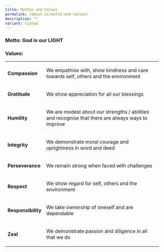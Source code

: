 ```yaml
---
title: Mottos and Values
permalink: /about-us/motto-and-values/
description: ""
variant: tiptap
---
```

<h3><strong>Motto: God is our LIGHT&nbsp;</strong></h3><h3><strong>Values:&nbsp;</strong></h3><table><tbody><tr><td rowspan="1" colspan="1"><p><strong>Compassion</strong></p></td><td rowspan="1" colspan="1"><p>We empathise with, show kindness and care towards self, others and the&nbsp;environment</p></td></tr><tr><td rowspan="1" colspan="1"><p><strong>Gratitude</strong></p></td><td rowspan="1" colspan="1"><p>We show appreciation for all our blessings</p></td></tr><tr><td rowspan="1" colspan="1"><p><strong>Humility</strong></p></td><td rowspan="1" colspan="1"><p>We are modest about our strengths / abilities and recognise that there are always ways to improve</p></td></tr><tr><td rowspan="1" colspan="1"><p><strong>Integrity</strong></p></td><td rowspan="1" colspan="1"><p>We demonstrate moral courage and uprightness in word and deed</p></td></tr><tr><td rowspan="1" colspan="1"><p><strong>Perseverance</strong></p></td><td rowspan="1" colspan="1"><p>We remain strong when faced with challenges</p></td></tr><tr><td rowspan="1" colspan="1"><p><strong>Respect</strong></p></td><td rowspan="1" colspan="1"><p>We show regard for self, others and the environment</p></td></tr><tr><td rowspan="1" colspan="1"><p><strong>Responsibility</strong></p></td><td rowspan="1" colspan="1"><p>We take ownership of oneself and are dependable</p></td></tr><tr><td rowspan="1" colspan="1"><p><strong>Zeal</strong></p></td><td rowspan="1" colspan="1"><p>We demonstrate passion and diligence in all that we do</p></td></tr></tbody></table><p>&nbsp;&nbsp;</p>